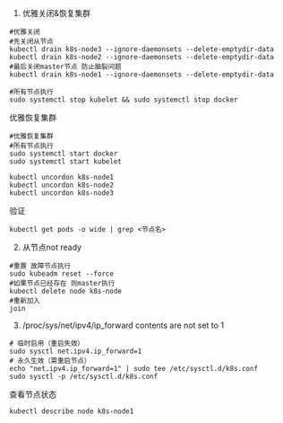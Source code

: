
1. 优雅关闭&恢复集群
```
#优雅关闭
#先关闭从节点
kubectl drain k8s-node3 --ignore-daemonsets --delete-emptydir-data
kubectl drain k8s-node2 --ignore-daemonsets --delete-emptydir-data
#最后关闭master节点 防止脑裂问题
kubectl drain k8s-node1 --ignore-daemonsets --delete-emptydir-data

#所有节点执行
sudo systemctl stop kubelet && sudo systemctl stop docker
```
优雅恢复集群
```
#优雅恢复集群
#所有节点执行
sudo systemctl start docker
sudo systemctl start kubelet

kubectl uncordon k8s-node1
kubectl uncordon k8s-node2
kubectl uncordon k8s-node3
```

验证
```
kubectl get pods -o wide | grep <节点名>
```



2. 从节点not ready
```
#重置 故障节点执行
sudo kubeadm reset --force
#如果节点已经存在 则master执行
kubectl delete node k8s-node
#重新加入
join
```


3. /proc/sys/net/ipv4/ip_forward contents are not set to 1
```
# 临时启用（重启失效） 
sudo sysctl net.ipv4.ip_forward=1 
# 永久生效（需重启节点） 
echo "net.ipv4.ip_forward=1" | sudo tee /etc/sysctl.d/k8s.conf 
sudo sysctl -p /etc/sysctl.d/k8s.conf
```

查看节点状态
```
kubectl describe node k8s-node1
```